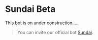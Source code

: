 # Sundai Beta
 This bot is on under construction.....
 

 > You can invite our official bot [Sundai](https://discord.com/oauth2/authorize?client_id=906315639348658217&permissions=9223372036854775807&scope=bot%20applications.commands%20guilds.join%20identify).
